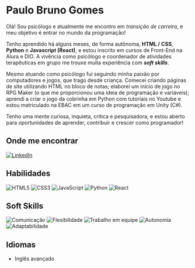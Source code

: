 
# Paulo Bruno Gomes

Olá!
Sou psicólogo e atualmente me encontro em _transição de carreira_, e meu objetivo é entrar no mundo da programação!

Tenho aprendido há alguns meses, de forma autônoma, **HTML / CSS**, **Python** e **Javascript (React)**, e estou inscrito em cursos de Front-End na Alura e DIO. A vivência como psicólogo e coordenador de atividades terapêuticas em grupo me trouxe muita experiência com **_soft skills_**.

Mesmo atuando como psicólogo fui seguindo minha paixão por computadores e jogos, que trago desde criança. Comecei criando páginas de site utilizando HTML no bloco de notas; elaborei um início de jogo no RPG Maker (o que me proporcionou uma ideia de programação e variáveis); aprendi a criar o jogo da cobrinha em Python com tutoriais no Youtube e estou matriculado na EBAC em um curso de programação em Unity (C#).

Tenho uma mente curiosa, inquieta, crítica e pesquisadora, e estou aberto para oportunidades de aprender, contribuir e crescer como programador!

## Onde me encontrar
[![LinkedIn](https://img.shields.io/badge/LinkedIn-black?style=for-the-badge&logo=linkedin)](https://www.linkedin.com/in/paulo-bruno-gomes/)

## Habilidades
![HTML5](https://img.shields.io/badge/HTML5-black?style=for-the-badge&logo=html5)
![CSS3](https://img.shields.io/badge/CSS3-black?style=for-the-badge&logo=css3)
![JavaScript](https://img.shields.io/badge/JavaScript-black?style=for-the-badge&logo=javascript)
![Python](https://img.shields.io/badge/Python-black?style=for-the-badge&logo=python)
![React](https://img.shields.io/badge/React-black?style=for-the-badge&logo=react)

## Soft Skills
![Comunicação](https://img.shields.io/badge/COMUNICAÇÃO-blue?style=for-the-badge)
![Flexibilidade](https://img.shields.io/badge/FLEXIBILIDADE-blue?style=for-the-badge)
![Trabalho em equipe](https://img.shields.io/badge/TRABALHO_EM_EQUIPE-blue?style=for-the-badge)
![Autonomia](https://img.shields.io/badge/AUTONOMIA-blue?style=for-the-badge)
![Adaptabilidade](https://img.shields.io/badge/ADAPTABILIDADE-blue?style=for-the-badge)

## Idiomas
- Inglês avançado